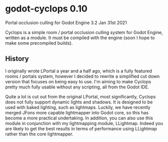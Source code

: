 # godot-cyclops 0.10
Portal occlusion culling for Godot Engine 3.2
Jan 31st 2021

Cyclops is a simple room / portal occlusion culling system for Godot Engine, written as a module. It must be compiled with the engine (soon I hope to make some precompiled builds).

## History
I originally wrote LPortal a year and a half ago, which is a fully featured rooms / portals system, however I decided to rewrite a simplified cut down version that focuses on being easy to use. I'm aiming to make Cyclops pretty much fully usable without any scripting, all from the Godot IDE.

Quite a lot is cut out from the original LPortal, most significantly, Cyclops does not fully support dynamic lights and shadows. It is designed to be used with baked lighting, such as lightmaps. Luckily, we have recently merged JFons more capable lightmapper into Godot core, so this has become a more practical undertaking. In addition, you can also use this module in conjunction with my lightmapping module, LLightmap. Indeed you are likely to get the best results in terms of performance using LLightmap rather than the core lightmapper.

